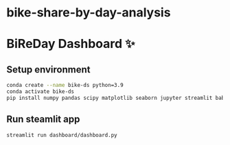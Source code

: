 # bike-share-by-day-analysis

# BiReDay Dashboard ✨

## Setup environment

```bash
conda create --name bike-ds python=3.9
conda activate bike-ds
pip install numpy pandas scipy matplotlib seaborn jupyter streamlit babel
```

## Run steamlit app

```bash
streamlit run dashboard/dashboard.py
```
